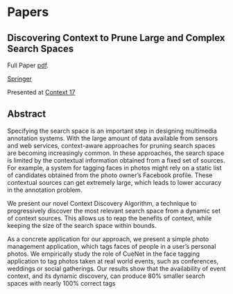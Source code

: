 # Papers 

Discovering Context to Prune Large and Complex Search Spaces
------------------------------------------------------------

Full Paper [pdf](https://github.com/wicknicks/papers/blob/master/cuenet-context17-final.pdf). 

[Springer](https://link.springer.com/chapter/10.1007/978-3-319-57837-8_7)

Presented at [Context 17](http://context17.lip6.fr/) 

Abstract
--------

Specifying the search space is an important step in designing multimedia annotation systems. With the large amount of data available from sensors and web services, context-aware approaches for pruning search spaces are becoming increasingly common. In these approaches, the search space is limited by the contextual information obtained from a fixed set of sources. For example, a system for tagging faces in photos might rely on a static list of candidates obtained from the photo owner’s Facebook profile. These contextual sources can get extremely large, which leads to lower accuracy in the annotation problem.

We present our novel Context Discovery Algorithm, a technique to progressively discover the most relevant search space from a dynamic set of context sources. This allows us to reap the benefits of context, while keeping the size of the search space within bounds.

As a concrete application for our approach, we present a simple photo management application, which tags faces of people in a user’s personal photos. We empirically study the role of CueNet in the face tagging application to tag photos taken at real world events, such as conferences, weddings or social gatherings. Our results show that the availability of event context, and its dynamic discovery, can produce 80% smaller search spaces with nearly 100% correct tags


